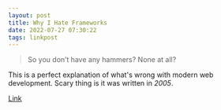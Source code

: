 ```yaml
---
layout: post
title: Why I Hate Frameworks
date: 2022-07-27 07:30:22
tags: linkpost
---
```


> So you don’t have any hammers? None at all?

This is a perfect explanation of what's wrong with modern web development. Scary thing is it was written in *2005*. 

[Link](https://www.fredrikholmqvist.com/pages/why-i-hate-frameworks.html)

